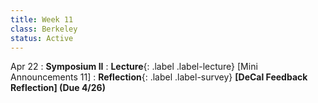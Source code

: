 ```yaml
---
title: Week 11
class: Berkeley
status: Active
---
```



Apr 22
: **Symposium II**
: **Lecture**{: .label .label-lecture} [Mini Announcements 11]
: **Reflection**{: .label .label-survey} **[DeCal Feedback Reflection] (Due 4/26)**

